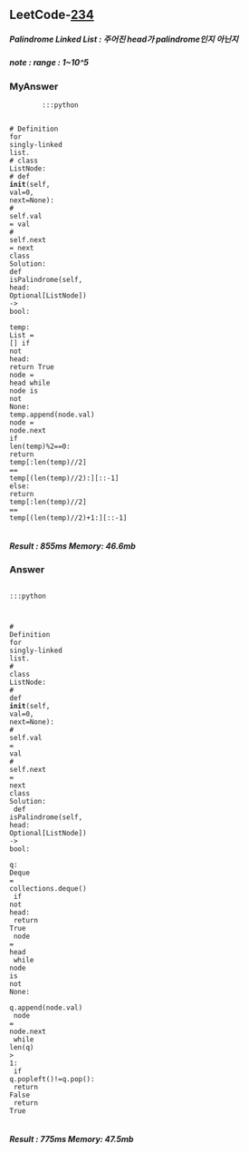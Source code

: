<h2>LeetCode-<a href="https://leetcode.com/problems/palindrome-linked-list/">234</a></h2>
<h5>Palindrome Linked List : 주어진 head가 palindrome인지 아닌지</h5>
<h5>note : range : 1~10^5</h5><h3>MyAnswer</h3><div class="codehilite"><pre><span></span><code>        <span class="s s-Atom">:::python</span>

<span class="s s-Atom">#</span> <span class="nv">Definition</span> <span class="s s-Atom">for</span> <span class="s s-Atom">singly</span><span class="o">-</span><span class="s s-Atom">linked</span> <span class="s s-Atom">list</span><span class="p">.</span>
<span class="s s-Atom">#</span> <span class="s s-Atom">class</span> <span class="nv">ListNode</span><span class="s s-Atom">:</span>
<span class="s s-Atom">#</span>     <span class="s s-Atom">def</span> <span class="k">__</span><span class="nf">init__</span><span class="p">(</span><span class="s s-Atom">self</span><span class="p">,</span> <span class="s s-Atom">val</span><span class="o">=</span><span class="mi">0</span><span class="p">,</span> <span class="s s-Atom">next</span><span class="o">=</span><span class="nv">None</span><span class="p">)</span><span class="s s-Atom">:</span>
<span class="s s-Atom">#</span>         <span class="s s-Atom">self</span><span class="p">.</span><span class="s s-Atom">val</span> <span class="o">=</span> <span class="s s-Atom">val</span>
<span class="s s-Atom">#</span>         <span class="s s-Atom">self</span><span class="p">.</span><span class="s s-Atom">next</span> <span class="o">=</span> <span class="s s-Atom">next</span>
<span class="s s-Atom">class</span> <span class="nv">Solution</span><span class="s s-Atom">:</span>
    <span class="s s-Atom">def</span> <span class="nf">isPalindrome</span><span class="p">(</span><span class="s s-Atom">self</span><span class="p">,</span> <span class="nn">head</span><span class="p">:</span> <span class="nv">Optional</span><span class="p">[</span><span class="nv">ListNode</span><span class="p">])</span> <span class="s s-Atom">-&gt;</span> <span class="nn">bool</span><span class="p">:</span>        
        <span class="nn">temp</span><span class="p">:</span> <span class="nv">List</span> <span class="o">=</span> <span class="p">[]</span>
        <span class="s s-Atom">if</span> <span class="o">not</span> <span class="nn">head</span><span class="p">:</span>
            <span class="s s-Atom">return</span> <span class="nv">True</span>
        <span class="s s-Atom">node</span> <span class="o">=</span> <span class="s s-Atom">head</span>
        <span class="s s-Atom">while</span> <span class="s s-Atom">node</span> <span class="o">is</span> <span class="o">not</span> <span class="nv">None</span><span class="s s-Atom">:</span>
            <span class="s s-Atom">temp</span><span class="p">.</span><span class="nf">append</span><span class="p">(</span><span class="s s-Atom">node</span><span class="p">.</span><span class="s s-Atom">val</span><span class="p">)</span>
            <span class="s s-Atom">node</span> <span class="o">=</span> <span class="s s-Atom">node</span><span class="p">.</span><span class="s s-Atom">next</span>
        <span class="s s-Atom">if</span> <span class="nf">len</span><span class="p">(</span><span class="s s-Atom">temp</span><span class="p">)</span><span class="c1">%2==0:</span>
            <span class="s s-Atom">return</span> <span class="s s-Atom">temp</span><span class="p">[</span><span class="s s-Atom">:</span><span class="nf">len</span><span class="p">(</span><span class="s s-Atom">temp</span><span class="p">)</span><span class="o">//</span><span class="mi">2</span><span class="p">]</span> <span class="o">==</span> <span class="s s-Atom">temp</span><span class="p">[(</span><span class="nf">len</span><span class="p">(</span><span class="s s-Atom">temp</span><span class="p">)</span><span class="o">//</span><span class="mi">2</span><span class="p">)</span><span class="s s-Atom">:</span><span class="p">][</span><span class="s s-Atom">::-</span><span class="mi">1</span><span class="p">]</span>
        <span class="nn">else</span><span class="p">:</span>
            <span class="s s-Atom">return</span> <span class="s s-Atom">temp</span><span class="p">[</span><span class="s s-Atom">:</span><span class="nf">len</span><span class="p">(</span><span class="s s-Atom">temp</span><span class="p">)</span><span class="o">//</span><span class="mi">2</span><span class="p">]</span> <span class="o">==</span> <span class="s s-Atom">temp</span><span class="p">[(</span><span class="nf">len</span><span class="p">(</span><span class="s s-Atom">temp</span><span class="p">)</span><span class="o">//</span><span class="mi">2</span><span class="p">)</span><span class="o">+</span><span class="mi">1</span><span class="s s-Atom">:</span><span class="p">][</span><span class="s s-Atom">::-</span><span class="mi">1</span><span class="p">]</span>
</code></pre></div><h5>Result : 855ms Memory: 46.6mb</h5><h3>Answer</h3><div class="codehilite"><pre><span></span><code><span class="w">        </span><span class="o">::</span><span class="err">:</span><span class="n">python</span><span class="w"></span>

<span class="err">#</span><span class="w"> </span><span class="n">Definition</span><span class="w"> </span><span class="k">for</span><span class="w"> </span><span class="n">singly</span><span class="o">-</span><span class="n">linked</span><span class="w"> </span><span class="n">list</span><span class="p">.</span><span class="w"></span>
<span class="err">#</span><span class="w"> </span><span class="k">class</span><span class="w"> </span><span class="nl">ListNode</span><span class="p">:</span><span class="w"></span>
<span class="err">#</span><span class="w">     </span><span class="n">def</span><span class="w"> </span><span class="n">__init__</span><span class="p">(</span><span class="n">self</span><span class="p">,</span><span class="w"> </span><span class="n">val</span><span class="o">=</span><span class="mi">0</span><span class="p">,</span><span class="w"> </span><span class="k">next</span><span class="o">=</span><span class="k">None</span><span class="p">)</span><span class="err">:</span><span class="w"></span>
<span class="err">#</span><span class="w">         </span><span class="n">self</span><span class="p">.</span><span class="n">val</span><span class="w"> </span><span class="o">=</span><span class="w"> </span><span class="n">val</span><span class="w"></span>
<span class="err">#</span><span class="w">         </span><span class="n">self</span><span class="p">.</span><span class="k">next</span><span class="w"> </span><span class="o">=</span><span class="w"> </span><span class="k">next</span><span class="w"></span>
<span class="k">class</span><span class="w"> </span><span class="nl">Solution</span><span class="p">:</span><span class="w"></span>
<span class="w">    </span><span class="n">def</span><span class="w"> </span><span class="n">isPalindrome</span><span class="p">(</span><span class="n">self</span><span class="p">,</span><span class="w"> </span><span class="nl">head</span><span class="p">:</span><span class="w"> </span><span class="n">Optional</span><span class="o">[</span><span class="n">ListNode</span><span class="o">]</span><span class="p">)</span><span class="w"> </span><span class="o">-&gt;</span><span class="w"> </span><span class="nl">bool</span><span class="p">:</span><span class="w">        </span>
<span class="w">        </span><span class="nl">q</span><span class="p">:</span><span class="w"> </span><span class="n">Deque</span><span class="w"> </span><span class="o">=</span><span class="w"> </span><span class="n">collections</span><span class="p">.</span><span class="n">deque</span><span class="p">()</span><span class="w"></span>
<span class="w">        </span><span class="k">if</span><span class="w"> </span><span class="ow">not</span><span class="w"> </span><span class="nl">head</span><span class="p">:</span><span class="w"></span>
<span class="w">            </span><span class="k">return</span><span class="w"> </span><span class="k">True</span><span class="w"></span>
<span class="w">        </span><span class="n">node</span><span class="w"> </span><span class="o">=</span><span class="w"> </span><span class="n">head</span><span class="w"></span>
<span class="w">        </span><span class="k">while</span><span class="w"> </span><span class="n">node</span><span class="w"> </span><span class="k">is</span><span class="w"> </span><span class="ow">not</span><span class="w"> </span><span class="k">None</span><span class="err">:</span><span class="w"></span>
<span class="w">            </span><span class="n">q</span><span class="p">.</span><span class="n">append</span><span class="p">(</span><span class="n">node</span><span class="p">.</span><span class="n">val</span><span class="p">)</span><span class="w"></span>
<span class="w">            </span><span class="n">node</span><span class="w"> </span><span class="o">=</span><span class="w"> </span><span class="n">node</span><span class="p">.</span><span class="k">next</span><span class="w"></span>
<span class="w">        </span><span class="k">while</span><span class="w"> </span><span class="nf">len</span><span class="p">(</span><span class="n">q</span><span class="p">)</span><span class="w"> </span><span class="o">&gt;</span><span class="w"> </span><span class="mi">1</span><span class="err">:</span><span class="w"></span>
<span class="w">            </span><span class="k">if</span><span class="w"> </span><span class="n">q</span><span class="p">.</span><span class="n">popleft</span><span class="p">()</span><span class="o">!=</span><span class="n">q</span><span class="p">.</span><span class="n">pop</span><span class="p">()</span><span class="err">:</span><span class="w"></span>
<span class="w">                </span><span class="k">return</span><span class="w"> </span><span class="k">False</span><span class="w"></span>
<span class="w">        </span><span class="k">return</span><span class="w"> </span><span class="k">True</span><span class="w"></span>
</code></pre></div><h5>Result : 775ms Memory: 47.5mb</h5>